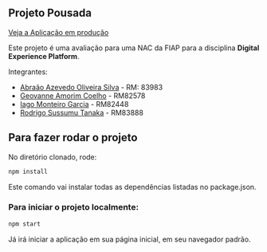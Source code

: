 ## Projeto Pousada

[Veja a Aplicação em produção](https://pousada.netlify.app)

Este projeto é uma avaliação para uma NAC da FIAP para a disciplina **Digital Experience Platform**.

Integrantes:

- [Abraão Azevedo Oliveira Silva](https://github.com/azabraao) - RM: 83983
- [Geovanne Amorim Coelho](https://github.com/geovannecoelho) - RM82578
- [Iago Monteiro Garcia](https://github.com/iago-monteirog/) - RM82448
- [Rodrigo Sussumu Tanaka](https://github.com/rodsussumu) - RM83888


## Para fazer rodar o projeto

No diretório clonado, rode:


```bash
npm install
```

Este comando vai instalar todas as dependências listadas no package.json.


### Para iniciar o projeto localmente:

```bash
npm start
```

Já irá iniciar a aplicação em sua página inicial, em seu navegador padrão.
